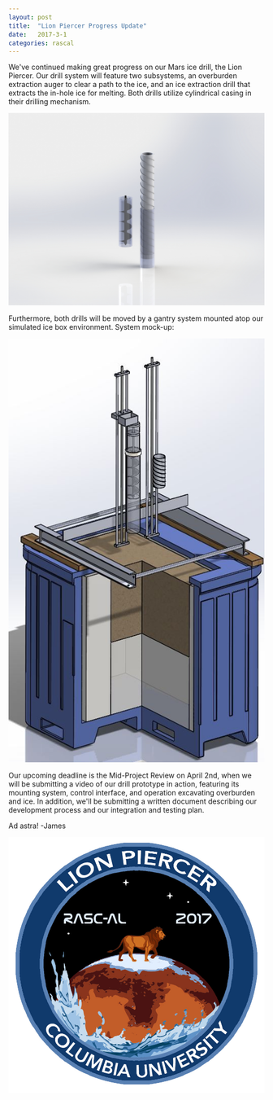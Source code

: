 ```yaml
---
layout: post
title:  "Lion Piercer Progress Update"
date:   2017-3-1
categories: rascal
---
```


We've continued making great progress on our Mars ice drill, the Lion Piercer. Our drill system will feature two subsystems, an overburden extraction auger to clear a path to the ice, and an ice extraction drill that extracts the in-hole ice for melting. Both drills utilize cylindrical casing in their drilling mechanism. 

<p align="center">
    <img src="/assets/media/img/rascal/drills.jpg" />
</p>

Furthermore, both drills will be moved by a gantry system mounted atop our simulated ice box environment. System mock-up:

<p align="center">
    <img src="/assets/media/img/rascal/drillsystem.jpg" />
</p>

Our upcoming deadline is the Mid-Project Review on April 2nd, when we will be submitting a video of our drill prototype in action, featuring its mounting system, control interface, and operation excavating overburden and ice. In addition, we'll be submitting a written document describing our development process and our integration and testing plan.

Ad astra!
-James

<p align="center">
    <img src="/assets/media/img/rascal/patch2.jpg" />
</p>
